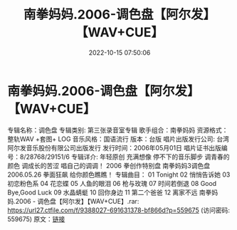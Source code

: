﻿---
title: 南拳妈妈.2006-调色盘【阿尔发】【WAV+CUE】
date: 2022-10-15 07:50:06
categories: WAV车载音乐、镜像
tags: 华语中文
---
# 南拳妈妈.2006-调色盘【阿尔发】【WAV+CUE】

专辑名称：调色盘
专辑类别: 第三张录音室专辑
歌手组合：南拳妈妈
资源格式：整轨WAV +套图+ LOG
音乐风格：国语流行
版本：台版
唱片出版发行公司: 台湾阿尔发音乐股份有限公司出版发行
发行时间：2006年05月01日
唱片证书出版编号：8/28768/29151/6
专辑详介:
年轻原创 充满想像 停不下的音乐脚步
调青春的颜色 调成长的苦涩
唱自己的调调！
2006 拳创作特别盘 南拳妈妈3调色盘 2006.05.26 拳面狂飙 给你颜色瞧瞧！
专辑曲目：
01 Tonight
02 悄悄告诉她
03 初恋粉色系
04 花恋蝶
05 人鱼的眼泪
06 枪与玫瑰
07 时间若倒退
08 Good Bye,Good Luck
09 水晶蜻蜓
10 回你身边
11 第二个爸爸
12 离家不远
南拳妈妈.2006 - 调色盘【阿尔发】【WAV+CUE】.rar:
https://url27.ctfile.com/f/9388027-691631378-bf866d?p=559675
(访问密码: 559675)
原文：[链接](https://blog.sina.com.cn/s/blog_1647c7e7601030zvy.html)